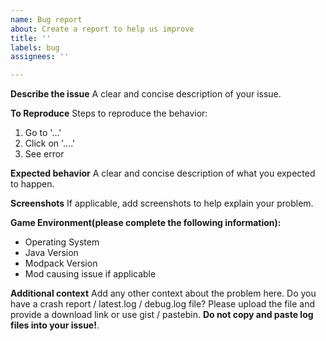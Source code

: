 ```yaml
---
name: Bug report
about: Create a report to help us improve
title: ''
labels: bug
assignees: ''

---
```


**Describe the issue**
A clear and concise description of your issue.

**To Reproduce**
Steps to reproduce the behavior:
1. Go to '...'
2. Click on '....'
3. See error

**Expected behavior**
A clear and concise description of what you expected to happen.

**Screenshots**
If applicable, add screenshots to help explain your problem.

**Game Environment(please complete the following information):**
- Operating System
- Java Version
- Modpack Version
- Mod causing issue if applicable

**Additional context**
Add any other context about the problem here. Do you have a crash report / latest.log / debug.log file? Please upload the file and provide a download link or use gist / pastebin. **Do not copy and paste log files into your issue!**.
